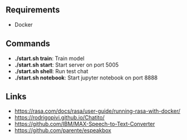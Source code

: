 ## Requirements

* Docker

## Commands

* **./start.sh train**: Train model
* **./start.sh start**: Start server on port 5005
* **./start.sh shell**: Run test chat
* **./start.sh notebook**: Start jupyter notebook on port 8888

## Links

* https://rasa.com/docs/rasa/user-guide/running-rasa-with-docker/
* https://rodrigopivi.github.io/Chatito/
* https://github.com/IBM/MAX-Speech-to-Text-Converter
* https://github.com/parente/espeakbox